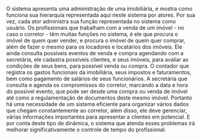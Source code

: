 O sistema apresenta uma administração de uma imobiliária, e mostra como funciona sua hierarquia representada aqui neste sistema por atores. Por sua vez, cada ator administra sua função representada no sistema como usuário. Os profissionais que trabalham com a venda de um imóvel - no caso o corretor -  têm muitas funções no sistema, é ele que procura o imóvel de quem quer vender, e procura o imóvel de quem quer comprar, além de fazer o mesmo para os locadores e locatários dos imóveis. Ele ainda consulta possíveis eventos de venda e compra agendando com a secretária, ele cadastra possíveis clientes, e seus imóveis, para avaliar as condições de seus bens, para possível venda ou compra. O contador que registra os gastos funcionais da imobiliária, seus impostos e faturamentos, bem como pagamento de salários de seus funcionários. A secretária que consulta e agenda os compromissos do corretor, marcando a data e hora do possível evento, que pode ser desde uma compra ou venda de imóvel até como a regulamentação de documentos deste mesmo imóvel. Portanto há uma necessidade de um sistema eficiente para organizar vários dados que chegam constantemente ao corretor, além disso, ele deve gerenciar, várias informações importantes para apresentar a clientes em potencial. E por conta  deste tipo de dinâmica, o sistema que atenda esses problemas irá melhorar significativamente o controle de tempo do profissional.